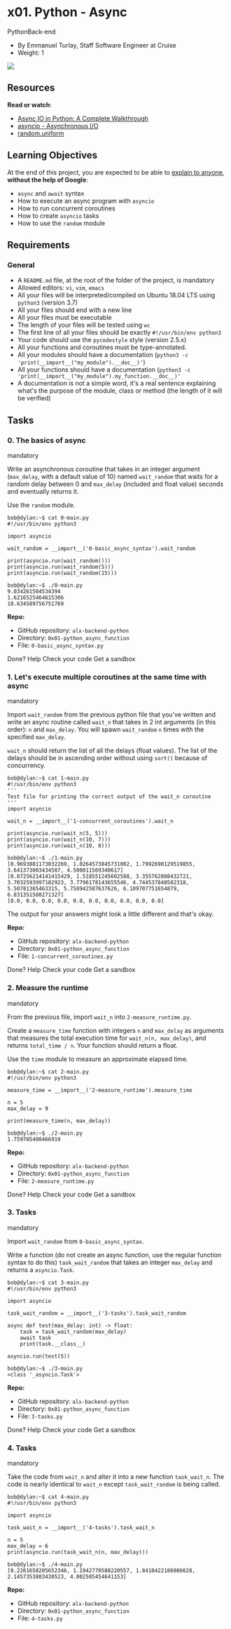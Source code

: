 x01. Python - Async
====================

PythonBack-end

-   By Emmanuel Turlay, Staff Software Engineer at Cruise
-   Weight: 1


![](https://s3.amazonaws.com/alx-intranet.hbtn.io/uploads/medias/2019/12/4aeaa9c3cb1f316c05c4.png?X-Amz-Algorithm=AWS4-HMAC-SHA256&X-Amz-Credential=AKIARDDGGGOUSBVO6H7D%2F20220627%2Fus-east-1%2Fs3%2Faws4_request&X-Amz-Date=20220627T153335Z&X-Amz-Expires=86400&X-Amz-SignedHeaders=host&X-Amz-Signature=bb4b42ed7b89822a9e9b7f48f49fb42d7bfd50feb9c13428f1f674751bd3af58)

Resources
---------

**Read or watch**:

-   [Async IO in Python: A Complete Walkthrough](https://alx-intranet.hbtn.io/rltoken/zYkXScziW1D5rNdNEvObjQ "Async IO in Python: A Complete Walkthrough")
-   [asyncio - Asynchronous I/O](https://alx-intranet.hbtn.io/rltoken/aZUO4GiWHbPIrVBIwptFAw "asyncio - Asynchronous I/O")
-   [random.uniform](https://alx-intranet.hbtn.io/rltoken/72mVf1s8rx2ih_U2WjBmaA "random.uniform")

Learning Objectives
-------------------

At the end of this project, you are expected to be able to [explain to anyone](https://alx-intranet.hbtn.io/rltoken/RzzuxS2J7-SysSxP0Hu3cA "explain to anyone"), **without the help of Google**:

-   `async` and `await` syntax
-   How to execute an async program with `asyncio`
-   How to run concurrent coroutines
-   How to create `asyncio` tasks
-   How to use the `random` module

Requirements
------------

### General

-   A `README.md` file, at the root of the folder of the project, is mandatory
-   Allowed editors: `vi`, `vim`, `emacs`
-   All your files will be interpreted/compiled on Ubuntu 18.04 LTS using `python3` (version 3.7)
-   All your files should end with a new line
-   All your files must be executable
-   The length of your files will be tested using `wc`
-   The first line of all your files should be exactly `#!/usr/bin/env python3`
-   Your code should use the `pycodestyle` style (version 2.5.x)
-   All your functions and coroutines must be type-annotated.
-   All your modules should have a documentation (`python3 -c 'print(__import__("my_module").__doc__)'`)
-   All your functions should have a documentation (`python3 -c 'print(__import__("my_module").my_function.__doc__)'`
-   A documentation is not a simple word, it's a real sentence explaining what's the purpose of the module, class or method (the length of it will be verified)

Tasks
-----

### 0\. The basics of async

mandatory

Write an asynchronous coroutine that takes in an integer argument (`max_delay`, with a default value of 10) named `wait_random` that waits for a random delay between 0 and `max_delay` (included and float value) seconds and eventually returns it.

Use the `random` module.

```
bob@dylan:~$ cat 0-main.py
#!/usr/bin/env python3

import asyncio

wait_random = __import__('0-basic_async_syntax').wait_random

print(asyncio.run(wait_random()))
print(asyncio.run(wait_random(5)))
print(asyncio.run(wait_random(15)))

bob@dylan:~$ ./0-main.py
9.034261504534394
1.6216525464615306
10.634589756751769

```

**Repo:**

-   GitHub repository: `alx-backend-python`
-   Directory: `0x01-python_async_function`
-   File: `0-basic_async_syntax.py`

 Done? Help Check your code Get a sandbox

### 1\. Let's execute multiple coroutines at the same time with async

mandatory

Import `wait_random` from the previous python file that you've written and write an async routine called `wait_n` that takes in 2 int arguments (in this order): `n` and `max_delay`. You will spawn `wait_random` `n` times with the specified `max_delay`.

`wait_n` should return the list of all the delays (float values). The list of the delays should be in ascending order without using `sort()` because of concurrency.

```
bob@dylan:~$ cat 1-main.py
#!/usr/bin/env python3
'''
Test file for printing the correct output of the wait_n coroutine
'''
import asyncio

wait_n = __import__('1-concurrent_coroutines').wait_n

print(asyncio.run(wait_n(5, 5)))
print(asyncio.run(wait_n(10, 7)))
print(asyncio.run(wait_n(10, 0)))

bob@dylan:~$ ./1-main.py
[0.9693881173832269, 1.0264573845731002, 1.7992690129519855, 3.641373003434587, 4.500011569340617]
[0.07256214141415429, 1.518551245602588, 3.355762808432721, 3.7032593997182923, 3.7796178143655546, 4.744537840582318, 5.50781365463315, 5.758942587637626, 6.109707751654879, 6.831351588271327]
[0.0, 0.0, 0.0, 0.0, 0.0, 0.0, 0.0, 0.0, 0.0, 0.0]

```

The output for your answers might look a little different and that's okay.

**Repo:**

-   GitHub repository: `alx-backend-python`
-   Directory: `0x01-python_async_function`
-   File: `1-concurrent_coroutines.py`

 Done? Help Check your code Get a sandbox

### 2\. Measure the runtime

mandatory

From the previous file, import `wait_n` into `2-measure_runtime.py`.

Create a `measure_time` function with integers `n` and `max_delay` as arguments that measures the total execution time for `wait_n(n, max_delay)`, and returns `total_time / n`. Your function should return a float.

Use the `time` module to measure an approximate elapsed time.

```
bob@dylan:~$ cat 2-main.py
#!/usr/bin/env python3

measure_time = __import__('2-measure_runtime').measure_time

n = 5
max_delay = 9

print(measure_time(n, max_delay))

bob@dylan:~$ ./2-main.py
1.759705400466919

```

**Repo:**

-   GitHub repository: `alx-backend-python`
-   Directory: `0x01-python_async_function`
-   File: `2-measure_runtime.py`

 Done? Help Check your code Get a sandbox

### 3\. Tasks

mandatory

Import `wait_random` from `0-basic_async_syntax`.

Write a function (do not create an async function, use the regular function syntax to do this) `task_wait_random` that takes an integer `max_delay` and returns a `asyncio.Task`.

```
bob@dylan:~$ cat 3-main.py
#!/usr/bin/env python3

import asyncio

task_wait_random = __import__('3-tasks').task_wait_random

async def test(max_delay: int) -> float:
    task = task_wait_random(max_delay)
    await task
    print(task.__class__)

asyncio.run(test(5))

bob@dylan:~$ ./3-main.py
<class '_asyncio.Task'>

```

**Repo:**

-   GitHub repository: `alx-backend-python`
-   Directory: `0x01-python_async_function`
-   File: `3-tasks.py`

 Done? Help Check your code Get a sandbox

### 4\. Tasks

mandatory

Take the code from `wait_n` and alter it into a new function `task_wait_n`. The code is nearly identical to `wait_n` except `task_wait_random` is being called.

```
bob@dylan:~$ cat 4-main.py
#!/usr/bin/env python3

import asyncio

task_wait_n = __import__('4-tasks').task_wait_n

n = 5
max_delay = 6
print(asyncio.run(task_wait_n(n, max_delay)))

bob@dylan:~$ ./4-main.py
[0.2261658205652346, 1.1942770588220557, 1.8410422186086628, 2.1457353803430523, 4.002505454641153]

```

**Repo:**

-   GitHub repository: `alx-backend-python`
-   Directory: `0x01-python_async_function`
-   File: `4-tasks.py`
